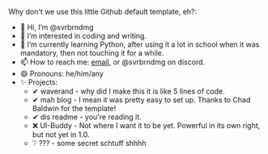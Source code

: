 Why don't we use this little Github default template, eh?:
- 👋 Hi, I’m @svrbrndmg
- 👀 I’m interested in coding and writing.
- 🌱 I’m currently learning Python, after using it a lot in school when it was mandatory, then not touching it for a while.
- 📫 How to reach me: [email](mailto:svrbrndmg@proton.me), or @svrbrndmg on discord.
- 😄 Pronouns: he/him/any
- ✨ Projects:
     - ✔ waverand - why did I make this it is like 5 lines of code.
     - ✔ mah blog - I mean it was pretty easy to set up. Thanks to Chad Baldwin for the template!
     - ✔ dis readme - you're reading it.
     - ❌ UI-Buddy - Not where I want it to be yet. Powerful in its own right, but not yet in 1.0.
     - ❔ ??? - some secret schtuff shhhh
